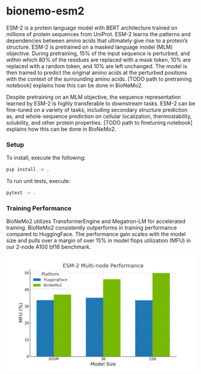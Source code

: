 # bionemo-esm2
ESM-2 is a protein language model with BERT architecture trained on millions of protein sequences from UniProt. ESM-2 learns the patterns and dependencies between amino acids that ultimately give rise to a protein’s structure. ESM-2 is pretrained on a masked language model (MLM) objective. During pretraining, 15% of the input sequence is perturbed, and within which 80% of the residues are replaced with a mask token, 10% are replaced with a random token, and 10% are left unchanged. The model is then trained to predict the original amino acids at the perturbed positions with the context of the surrounding amino acids. [TODO path to pretraining notebook] explains how this can be done in BioNeMo2.

Despite pretraining on an MLM objective, the sequence representation learned by ESM-2 is highly transferable to downstream tasks. ESM-2 can be fine-tuned on a variety of tasks, including secondary structure prediction as, and whole-sequence prediction on cellular localization, thermostability, solubility, and other protein properties. [TODO path to finetuning notebook] explains how this can be done in BioNeMo2.

### Setup
To install, execute the following:
```bash
pip install -e .
```

To run unit tests, execute:
```bash
pytest -v .
```

### Training Performance
BioNeMo2 utilizes TransformerEngine and Megatron-LM for accelerated training. BioNeMo2 consistently outperforms in training performance compared to HuggingFace. The performance gain scales with the model size and pulls over a margin of over 15% in model flops utilization (MFU) in our 2-node A100 bf16 benchmark.

![Model performance](images/multinode-benchmark.png)